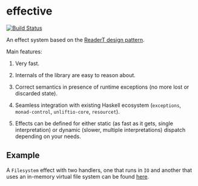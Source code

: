 # effective

[![Build Status](https://github.com/arybczak/effective/workflows/Haskell-CI/badge.svg?branch=master)](https://github.com/arybczak/effective/actions?query=branch%3Amaster)

An effect system based on the [ReaderT design pattern](https://www.fpcomplete.com/blog/2017/06/readert-design-pattern/).

Main features:

1. Very fast.

2. Internals of the library are easy to reason about.

3. Correct semantics in presence of runtime exceptions (no more lost or
   discarded state).

4. Seamless integration with existing Haskell ecosystem (`exceptions`,
   `monad-control`, `unliftio-core`, `resourcet`).

5. Effects can be defined for either static (as fast as it gets, single
   interpretation) or dynamic (slower, multiple interpretations) dispatch
   depending on your needs.

## Example

A `Filesystem` effect with two handlers, one that runs in `IO` and another that
uses an in-memory virtual file system can be found
[here](https://github.com/arybczak/effective/blob/master/examples/FileSystem.hs).
